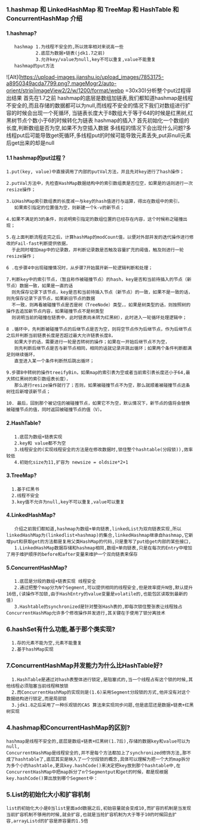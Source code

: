 ### 1.hashmap 和 LinkedHashMap 和 TreeMap 和 HashTable 和 ConcurrentHashMap 介绍
#### 1.hashmap?
       hashmap 1.为线程不安全的,所以效率相对来说高一些
               2.底层为数据+链表(jdk1.7之前)
               3.允许key/value为null,key不可以重复,value不能重复
       hashmap的put方法
 ![Alt](https://upload-images.jianshu.io/upload_images/7853175-a8950349acda7799.png?,mageMogr2/auto-orient/strip|imageView2/2/w/1200/format/webp =30x30)分析整个put过程得出结果
    首先在1.7之前 hashmap的底层是数组加链表,我们都知道hashmap是线程不安全的,而且存储的数据都可以为null,而线程不安全的情况下我们对数组进行扩容的时候会出现一个死循环,
    当链表长度大于8数组大于等于64的时候是红黑树,红黑树节点个数小于6的时候转化为链表
    hashmap的插入?
    	首先初始化一个数组的长度,判断数组是否为空,如果不为空插入数据
    多线程的情况下会出现什么问题?多线程put后可能导致get死循环,多线程put的时候可能导致元素丢失,put非null元素后get出来的却是null
#### 1.1 hashmap的put过程？
    1.put(key, value)中直接调用了内部的putVal方法，并且先对key进行了hash操作；
    
    2.putVal方法中，先检查HashMap数据结构中的索引数组表是否位空，如果是的话则进行一次resize操作；
    
    3.以HashMap索引数组表的长度减一与key的hash值进行与运算，得出在数组中的索引，
       如果索引指定的位置值为空，则新建一个k-v的新节点；
       
    4.如果不满足的3的条件，则说明索引指定的数组位置的已经存在内容，这个时候称之碰撞出现；
    
    5.在上面判断流程走完之后，计算hashMap的modCount值，以便对外部并发的迭代操作进行修改的Fail-fast判断提供依据，
      于此同时增加map中的记录数，并判断记录数是否触及容量扩充的阈值，触及则进行一轮resize操作；
      
    6 .在步骤4中出现碰撞情况时，从步骤7开始展开新一轮逻辑判断和处理；
    
    7.判断key中的索引节点，（暂且称作被碰撞节点）的hash，key是否和当前待插入的节点（新节点）数据一致，如果是一直的话
      则先保存记录下该节点，key是否和当前待插入节点（新节点）的一致，如果不是一致的话，则先保存记录下该节点，如果新旧节点的数据
      不一致，则再看被碰撞节点是否是树（TreeNode）类型，，如果是树类型的话，则按照树的操作去追加新节点内容，如果碰撞节点不是树类型
      则说明当前的碰撞在链表中，此时链表尚未转为红黑树），此时进入一轮循环处理逻辑中；
      
    8 .循环中，先判断被碰撞节点的后继节点是否为空，则将空节点作为后继节点，作为后继节点之后并判断当前链表长度是否超过最大允许链表长度8，
       如果大于的话，需要进行一轮是否转树的操作；如果在一开始后继节点不为空，
       则先判断后继节点是否与新节点相同，相同的话就记录并跳出循环；如果两个条件判断都满足则继续循环，
       直至进入某一个条件判断然后跳出循环；
       
    9.步骤8中转树的操作treeifyBin，如果map的索引表为空或者当前索引表长度还小于64,最大转红黑树的索引数组表长度），
       那么进行resize操作就行了；否则，如果被碰撞节点不为空，那么就顺着被碰撞节点这条树往后新增该新节点；
       
    10. 最后，回到那个被记住的被碰撞节点，如果它不为空，默认情况下，新节点的值将会替换被碰撞节点的值，同时返回被碰撞节点的值（V）。

    

#### 2.HashTable?
       1.底层为数组+链表实现
       2.key和 value都不为空 
       3.线程安全的(实现线程安全的方法是在修改数据时,锁住整个hashtable(分段锁)),效率较低
       4.初始化size为11,扩容为 newsize = oldsize*2+1

#### 3.TreeMap?
      1.基于红黑书
      2.线程不安全
      3.key值不允许为null,key不可以重复,value可以重复

#### 4.LinkedHashMap?
       介绍之前我们都知道,hashmap为数组+单向链表,linkedList为双向链表实现,所以linkedHashMap为(linkedlist+hashmap)的集合,linkedHashmap继承自hashmap,它新增put和获取get的方法都是复用父类HashMap的代码,只是重写了put给get内部的某些接口,
       1.LinkedHashMap数据存储和hashmap相同,数组+单向链表,只是在每次的Entry中增加了用于维护顺序的before和after变量来维护一个双向链表来保存

#### 5.ConcurrentHashMap?
       1.底层是分段的数组+链表实现 线程安全
       2.通过把整个map分为N个Segment,可以提供相同的线程安全,但是效率提升N倍,默认提升16倍,(读操作不加锁,由于HashEntry的value变量是volatile的,也能包区读取到最新的值)
       3.Hashtable的synchronized是针对整张Hash表的,即每次锁住整张表让线程独占ConcurrentHashMap允许多个修改操作并发进行,其关键在于使用了锁分离技术

### 6.hashSet有什么功能,基于那个类实现?
      1.存的元素不能为空,元素不能重复
      2.基于hashMap实现

### 7.ConcurrentHashMap并发能力为什么比HashTable好?
      1.HashTable是通过对hash表整体进行锁定,是阻塞式的,当一个线程占有这个锁的时候,其他线程必须阻塞当前线程释放锁
      2.而ConcurrentHashMap的实现则是(1.6)采用Segment分段锁的方式,他并没有对这个数据结构进行锁定,而是局部锁
      3.jdk1.8之后采用了一种乐观锁的CAS 算法来实现同步问题,但是底层还是数据+链表+红黑树实现

### 4.hashmap和ConcurrentHashMap的区别?
    hashmap是线程不安全的,底层是数组+链表+红黑树(1.7后),存储的数据key和value可以为null,
    ConcurrentHashMap是线程安全的,并不是每个方法都加上了synchronized修饰方法,那不成了hashtable了,底层其实是映入了一个分段锁的概念,具体可以理解为把一个大的map拆分为多个小的hashtable,更具key.hashCode()来决定把key放到那个hashtable中,在ConcurrentHashMap中把map拆分了n个Segmentput和get的时候，都是现根据key.hashCode()算出放到哪个Segment中：

### 5.List的初始化大小和扩容机制
    list的初始化大小是0当list里面add数据之后,初始容量就会变成10,而扩容的机制是当发现当前扩容机制不够用的时候,就会扩容,也就是当抢扩容机制为大于等于10的时候回去扩容,arrayListd的扩容是原容量的1.5倍
